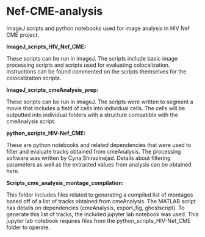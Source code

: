 # Nef-CME-analysis
ImageJ scripts and python notebooks used for image analysis in HIV Nef CME project.

**ImageJ_scripts_HIV_Nef_CME:** 

  These scripts can be run in imageJ. The scripts include basic image processing scripts and scripts used for evaluating colocalization. Instructions can be 
found commented on the scripts themselves for the colocalization scripts. 
  
**ImageJ_scripts_cmeAnalysis_prep:**

  These scripts can be run in imageJ. The scripts were written to segment a movie that includes a field of cells into individual cells. The cells will be outputted 
into individual folders with a structure compatible with the cmeAnalysis script. 
  
**python_scripts_HIV-Nef_CME:**

  These are python notebooks and related dependencies that were used to filter and evaluate tracks obtained from cmeAnalysis. The processing software was written 
by Cyna Shirazinejad. Details about filtering parameters as well as the extracted values from analysis can be obtained here. 
  
**Scripts_cme_analysis_montage_compilation:**

  This folder includes files related to generating a compiled list of montages based off of a list of tracks obtained from cmeAnalysis. The MATLAB script has 
details on dependencies (cmeAnalysis, export_fig, ghostscript). To generate this list of tracks, the included jupyter lab notebook was used. This jupyter lab notebook requires files from the python_scripts_HIV-Nef_CME folder to operate. 
